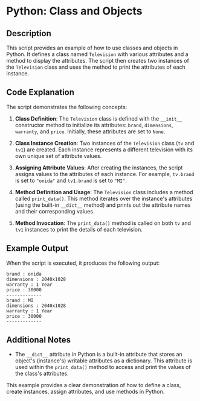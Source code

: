 # Python: Class and Objects

## Description

This script provides an example of how to use classes and objects in Python. It defines a class named `Television` with various attributes and a method to display the attributes. The script then creates two instances of the `Television` class and uses the method to print the attributes of each instance.

## Code Explanation

The script demonstrates the following concepts:

1. **Class Definition**: The `Television` class is defined with the `__init__` constructor method to initialize its attributes: `brand`, `dimensions`, `warranty`, and `price`. Initially, these attributes are set to `None`.

2. **Class Instance Creation**: Two instances of the `Television` class (`tv` and `tv1`) are created. Each instance represents a different television with its own unique set of attribute values.

3. **Assigning Attribute Values**: After creating the instances, the script assigns values to the attributes of each instance. For example, `tv.brand` is set to `"onida"` and `tv1.brand` is set to `"MI"`.

4. **Method Definition and Usage**: The `Television` class includes a method called `print_data()`. This method iterates over the instance's attributes (using the built-in `__dict__` method) and prints out the attribute names and their corresponding values.

5. **Method Invocation**: The `print_data()` method is called on both `tv` and `tv1` instances to print the details of each television.

## Example Output

When the script is executed, it produces the following output:

```
brand : onida
dimensions : 2040x1028
warranty : 1 Year
price : 30000
-------------
brand : MI
dimensions : 2040x1028
warranty : 1 Year
price : 30000
-------------
```

## Additional Notes

- The `__dict__` attribute in Python is a built-in attribute that stores an object's (instance's) writable attributes as a dictionary. This attribute is used within the `print_data()` method to access and print the values of the class's attributes.

This example provides a clear demonstration of how to define a class, create instances, assign attributes, and use methods in Python.
